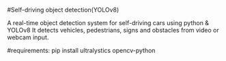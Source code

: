 #Self-driving object detection(YOLOv8)

A real-time object detection system for self-driving cars using python & YOLOv8
It detects vehicles, pedestrians, signs and obstacles from video or webcam input.

#requirements:
pip install ultralystics opencv-python
